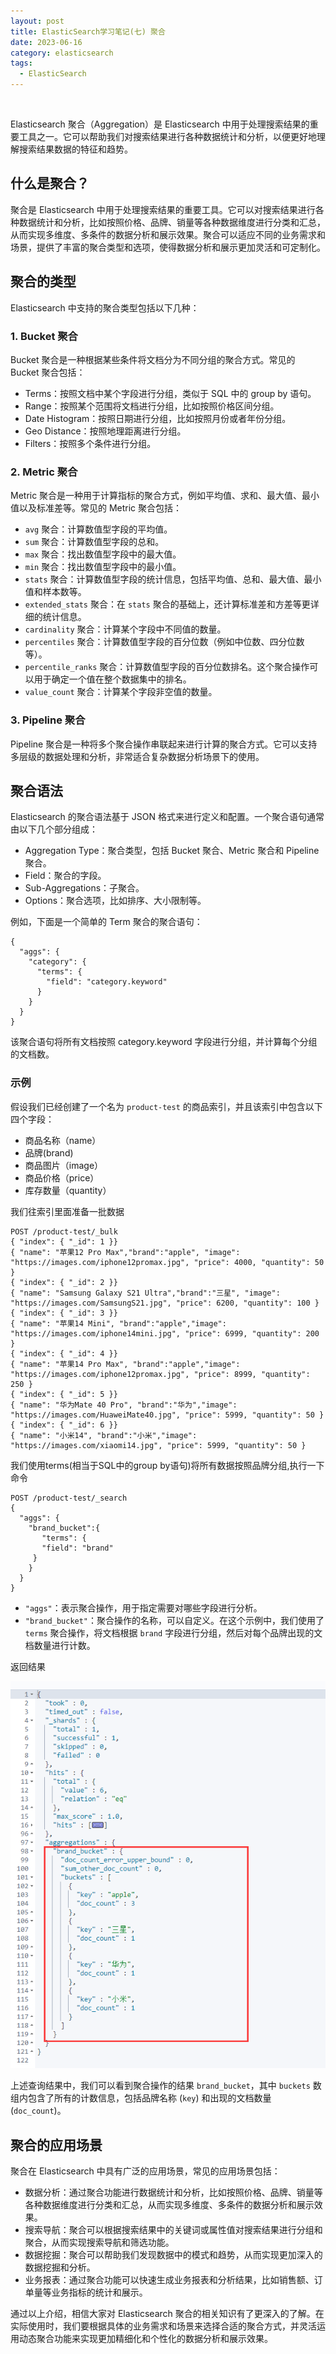 ```yaml
---
layout: post
title: ElasticSearch学习笔记(七) 聚合
date: 2023-06-16 
category: elasticsearch
tags:
  - ElasticSearch 
---
```


​	

Elasticsearch 聚合（Aggregation）是 Elasticsearch 中用于处理搜索结果的重要工具之一。它可以帮助我们对搜索结果进行各种数据统计和分析，以便更好地理解搜索结果数据的特征和趋势。

## 什么是聚合？

聚合是 Elasticsearch 中用于处理搜索结果的重要工具。它可以对搜索结果进行各种数据统计和分析，比如按照价格、品牌、销量等各种数据维度进行分类和汇总，从而实现多维度、多条件的数据分析和展示效果。聚合可以适应不同的业务需求和场景，提供了丰富的聚合类型和选项，使得数据分析和展示更加灵活和可定制化。

## 聚合的类型

Elasticsearch 中支持的聚合类型包括以下几种：

### 1. Bucket 聚合

Bucket 聚合是一种根据某些条件将文档分为不同分组的聚合方式。常见的 Bucket 聚合包括：

- Terms：按照文档中某个字段进行分组，类似于 SQL 中的 group by 语句。
- Range：按照某个范围将文档进行分组，比如按照价格区间分组。
- Date Histogram：按照日期进行分组，比如按照月份或者年份分组。
- Geo Distance：按照地理距离进行分组。
- Filters：按照多个条件进行分组。

### 2. Metric 聚合

Metric 聚合是一种用于计算指标的聚合方式，例如平均值、求和、最大值、最小值以及标准差等。常见的 Metric 聚合包括：

- `avg` 聚合：计算数值型字段的平均值。
- `sum` 聚合：计算数值型字段的总和。
- `max` 聚合：找出数值型字段中的最大值。
- `min` 聚合：找出数值型字段中的最小值。
- `stats` 聚合：计算数值型字段的统计信息，包括平均值、总和、最大值、最小值和样本数等。
- `extended_stats` 聚合：在 `stats` 聚合的基础上，还计算标准差和方差等更详细的统计信息。
- `cardinality` 聚合：计算某个字段中不同值的数量。
- `percentiles` 聚合：计算数值型字段的百分位数（例如中位数、四分位数等）。
- `percentile_ranks` 聚合：计算数值型字段的百分位数排名。这个聚合操作可以用于确定一个值在整个数据集中的排名。
- `value_count` 聚合：计算某个字段非空值的数量。

### 3. Pipeline 聚合

Pipeline 聚合是一种将多个聚合操作串联起来进行计算的聚合方式。它可以支持多层级的数据处理和分析，非常适合复杂数据分析场景下的使用。

## 聚合语法

Elasticsearch 的聚合语法基于 JSON 格式来进行定义和配置。一个聚合语句通常由以下几个部分组成：

- Aggregation Type：聚合类型，包括 Bucket 聚合、Metric 聚合和 Pipeline 聚合。
- Field：聚合的字段。
- Sub-Aggregations：子聚合。
- Options：聚合选项，比如排序、大小限制等。

例如，下面是一个简单的 Term 聚合的聚合语句：

```
{
  "aggs": {
    "category": {
      "terms": {
        "field": "category.keyword"
      }
    }
  }
}
```

该聚合语句将所有文档按照 category.keyword 字段进行分组，并计算每个分组的文档数。

### 示例

假设我们已经创建了一个名为 `product-test` 的商品索引，并且该索引中包含以下四个字段：

- 商品名称（name）
- 品牌(brand)
- 商品图片（image）
- 商品价格（price）
- 库存数量（quantity）

我们往索引里面准备一批数据

```
POST /product-test/_bulk
{ "index": { "_id": 1 }}
{ "name": "苹果12 Pro Max","brand":"apple", "image": "https://images.com/iphone12promax.jpg", "price": 4000, "quantity": 50 }
{ "index": { "_id": 2 }}
{ "name": "Samsung Galaxy S21 Ultra","brand":"三星", "image": "https://images.com/SamsungS21.jpg", "price": 6200, "quantity": 100 }
{ "index": { "_id": 3 }}
{ "name": "苹果14 Mini", "brand":"apple","image": "https://images.com/iphone14mini.jpg", "price": 6999, "quantity": 200 }
{ "index": { "_id": 4 }}
{ "name": "苹果14 Pro Max", "brand":"apple","image": "https://images.com/iphone12promax.jpg", "price": 8999, "quantity": 250 }
{ "index": { "_id": 5 }}
{ "name": "华为Mate 40 Pro", "brand":"华为","image": "https://images.com/HuaweiMate40.jpg", "price": 5999, "quantity": 50 }
{ "index": { "_id": 6 }}
{ "name": "小米14", "brand":"小米","image": "https://images.com/xiaomi14.jpg", "price": 5999, "quantity": 50 }
```

我们使用terms(相当于SQL中的group by语句)将所有数据按照品牌分组,执行一下命令

```
POST /product-test/_search
{
  "aggs": {
    "brand_bucket":{
       "terms": {         
       "field": "brand"    
     }
    }
  }
}
```

- `"aggs"`：表示聚合操作，用于指定需要对哪些字段进行分析。
- `"brand_bucket"`：聚合操作的名称，可以自定义。在这个示例中，我们使用了 `terms` 聚合操作，将文档根据 `brand` 字段进行分组，然后对每个品牌出现的文档数量进行计数。

返回结果

![image-20230613113011178](/assets/img/image-20230613113011178.png)

上述查询结果中，我们可以看到聚合操作的结果 `brand_bucket`，其中 `buckets` 数组内包含了所有的计数信息，包括品牌名称 (`key`) 和出现的文档数量 (`doc_count`)。



## 聚合的应用场景

聚合在 Elasticsearch 中具有广泛的应用场景，常见的应用场景包括：

- 数据分析：通过聚合功能进行数据统计和分析，比如按照价格、品牌、销量等各种数据维度进行分类和汇总，从而实现多维度、多条件的数据分析和展示效果。
- 搜索导航：聚合可以根据搜索结果中的关键词或属性值对搜索结果进行分组和聚合，从而实现搜索导航和筛选功能。
- 数据挖掘：聚合可以帮助我们发现数据中的模式和趋势，从而实现更加深入的数据挖掘和分析。
- 业务报表：通过聚合功能可以快速生成业务报表和分析结果，比如销售额、订单量等业务指标的统计和展示。

通过以上介绍，相信大家对 Elasticsearch 聚合的相关知识有了更深入的了解。在实际使用时，我们要根据具体的业务需求和场景来选择合适的聚合方式，并灵活运用动态聚合功能来实现更加精细化和个性化的数据分析和展示效果。
